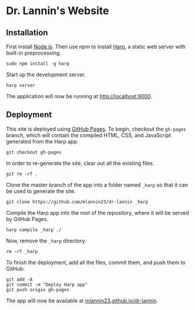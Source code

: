 # Dr. Lannin's Website

## Installation

First install [Node.js](https://nodejs.org/). Then use npm to install [Harp](http://harpjs.com/), a static web server with built-in preprocessing.

    sudo npm install -g harp

Start up the development server.

    harp server

The application will now be running at [http://localhost:9000](http://localhost:9000).

## Deployment

This site is deployed using [GitHub Pages](https://pages.github.com/). To begin, checkout the `gh-pages` branch, which will contain the compiled HTML, CSS, and JavaScript generated from the Harp app. 

    git checkout gh-pages

In order to re-generate the site, clear out all the existing files.

    git rm -rf .

Clone the master branch of the app into a folder named `_harp` so that it can be used to generate the site.

    git clone https://github.com/mlannin23/dr-lannin _harp

Compile the Harp app into the root of the repository, where it will be served by GitHub Pages.

    harp compile _harp ./

Now, remove the `_harp` directory.

    rm -rf _harp

To finish the deployment, add all the files, commit them, and push them to GitHub:

```
git add -A
git commit -m "Deploy Harp app"
git push origin gh-pages
```

The app will now be available at [mlannin23.github.io/dr-lannin](http://mlannin23.github.io/dr-lannin/).